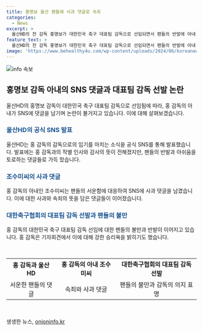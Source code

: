 ```yaml
---
title: 홍명보 울산 팬들에 사과 댓글로 속죄
categories:
  - News
excerpt: >
  울산HD의 전 감독 홍명보가 대한민국 축구 대표팀 감독으로 선임되면서 팬들의 반발에 아내 조수미가 SNS에서 사과 댓글을 달며 수습에 나섰다. 이에도 팬들의 아쉬움과 불만이 여전했으며, 홍 감독의 아내는 사과의 뜻을 전하며 응답했다. 홍 감독의 대표팀 감독 선임에 따른 불만의 목소리가 여전한 가운데, 홍 감독은 이를 마지막 도전으로 받아들이고자 했다. 울산HD는 홍 감독과의 계약을 해지했다.
feature_text: >
  울산HD의 전 감독 홍명보가 대한민국 축구 대표팀 감독으로 선임되면서 팬들의 반발에 아내 조수미가 SNS에서 사과 댓글을 달며 수습에 나섰다. 이에도 팬들의 아쉬움과 불만이 여전했으며, 홍 감독의 아내는 사과의 뜻을 전하며 응답했다. 홍 감독의 대표팀 감독 선임에 따른 불만의 목소리가 여전한 가운데, 홍 감독은 이를 마지막 도전으로 받아들이고자 했다. 울산HD는 홍 감독과의 계약을 해지했다.
image: 'https://www.behealthy4u.com/wp-content/uploads/2024/06/koreanews.jpg'
---
```


<p><img src="https://www.behealthy4u.com/wp-content/uploads/2024/06/koreanews.jpg" alt="info 속보" /></p>

<h2 data-ke-size="size26">홍명보 감독 아내의 SNS 댓글과 대표팀 감독 선발 논란</h2>

<p data-ke-size="size16">울산HD의 홍명보 감독이 대한민국 축구 대표팀 감독으로 선임됨에 따라, 홍 감독의 아내가 SNS에 댓글을 남기며 논란이 불거지고 있습니다. 이에 대해 살펴보겠습니다.</p>

<h3><b><span style="color: #1a5490;">울산HD의 공식 SNS 발표</span></b></h3>

<p data-ke-size="size16">울산HD는 홍 감독의 감독으로의 임기를 마치는 소식을 공식 SNS를 통해 발표했습니다. 발표에는 홍 감독과의 작별 인사와 감사의 뜻이 전해졌지만, 팬들의 반발과 아쉬움을 토로하는 댓글들로 가득 찼습니다.</p>

<h3><b><span style="color: #1a5490;">조수미씨의 사과 댓글</span></b></h3>

<p data-ke-size="size16">홍 감독의 아내인 조수미씨는 팬들의 서운함에 대응하여 SNS에 사과 댓글을 남겼습니다. 이에 대한 사과와 속죄의 뜻을 담은 댓글들이 이어졌습니다.</p>

<h3><b><span style="color: #1a5490;">대한축구협회의 대표팀 감독 선발과 팬들의 불만</span></b></h3>

<p data-ke-size="size16">홍 감독의 대한민국 축구 대표팀 감독 선임에 대한 팬들의 불만과 반발이 이어지고 있습니다. 홍 감독은 기자회견에서 이에 대해 강한 승리욕을 밝히기도 했습니다.</p>

<p data-ke-size="size16">&nbsp;</p>

<table>
    <tbody>
        <tr>
            <td style="text-align: center; height: 17px;"><b>홍 감독과 울산HD</b></td>
            <td style="text-align: center; height: 17px;"><b>홍 감독의 아내 조수미씨</b></td>
            <td style="text-align: center; height: 17px;"><b>대한축구협회의 대표팀 감독 선발</b></td>
        </tr>
        <tr>
            <td style="text-align: center; height: 17px;">서운한 팬들의 댓글</td>
            <td style="text-align: center; height: 17px;">속죄와 사과 댓글</td>
            <td style="text-align: center; height: 17px;">팬들의 불만과 감독의 의지 표명</td>
        </tr>
    </tbody>
</table>

<p data-ke-size="size16">&nbsp;</p>
생생한 뉴스, <a href="https://onioninfo.kr" rel="dofollow">onioninfo.kr</a>



